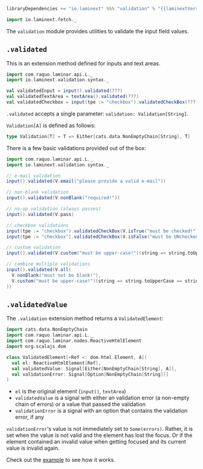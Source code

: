 ```scala
libraryDependencies += "io.laminext" %%% "validation" % "{{laminextVersion}}"
```

```scala
import io.laminext.fetch._
```

The `validation` module provides utilities to validate the input field values.

## `.validated`

This is an extension method defined for inputs and text areas.

```scala
import com.raquo.laminar.api.L._
import io.laminext.validation.syntax._

val validatedInput = input().validated(???)
val validatedTextArea = textArea().validated(???)
val validatedCheckbox = input(tpe := "checkbox").validatedCheckBox(???)
```

`.validated` accepts a single parameter: `validation: Validation[String]`.

`Validation[A]` is defined as follows:

```scala
type Validation[T] = T => Either[cats.data.NonEmptyChain[String], T]
````

There is a few basic validations provided out of the box:

```scala
import com.raquo.laminar.api.L._
import io.laminext.validation.syntax._

// e-mail validation
input().validated(V.email("please provide a valid e-mail"))

// non-blank validation
input().validated(V.nonBlank("required!"))

// no-op validation (always passes)
input().validated(V.pass)

// checkbox validations
input(tpe := "checkbox").validatedCheckBox(V.isTrue("must be checked!"))
input(tpe := "checkbox").validatedCheckBox(V.isFalse("must be UNchecked!"))

// custom validation
input().validated(V.custom("must be upper-case!")(string => string.toUpperCase == string))

// combine multiple validations
input().validated(V.all(
  V.nonBlank("must not be blank!"),
  V.custom("must be upper-case!")(string => string.toUpperCase == string)
))
```

## `.validatedValue`

The `.validation` extension method returns a `ValidatedElement`:

```scala
import cats.data.NonEmptyChain
import com.raquo.laminar.api.L._
import com.raquo.laminar.nodes.ReactiveHtmlElement
import org.scalajs.dom

class ValidatedElement[+Ref <: dom.html.Element, A](
  val el: ReactiveHtmlElement[Ref],
  val validatedValue: Signal[Either[NonEmptyChain[String], A]],
  val validationError: Signal[Option[NonEmptyChain[String]]]
)
```

* `el` is the original element (`input()`, `textArea`)
* `validatedValue` is a signal with either an validation error (a non-empty chain of errors) or a value that passed the validation
* `validationError` is a signal with an option that contains the validation error, if any

`validationError`'s value is not immediately set to `Some(errors)`. Rather, it is set when the value is not valid and the
element has lost the focus. Or if the element contained an invalid value when getting focused and its current value is 
invalid again.

Check out the [example](/validation/example-validation) to see how it works.
